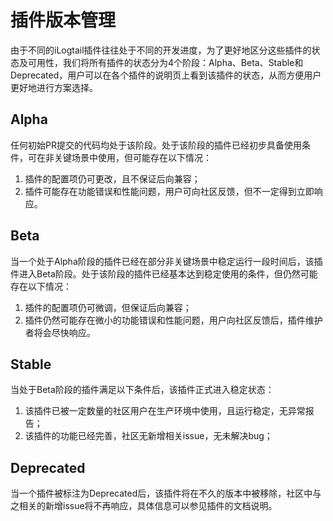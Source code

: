 # 插件版本管理

由于不同的iLogtail插件往往处于不同的开发进度，为了更好地区分这些插件的状态及可用性，我们将所有插件的状态分为4个阶段：Alpha、Beta、Stable和Deprecated，用户可以在各个插件的说明页上看到该插件的状态，从而方便用户更好地进行方案选择。

## Alpha

任何初始PR提交的代码均处于该阶段。处于该阶段的插件已经初步具备使用条件，可在非关键场景中使用，但可能存在以下情况：

1. 插件的配置项仍可更改，且不保证后向兼容；
2. 插件可能存在功能错误和性能问题，用户可向社区反馈，但不一定得到立即响应。

## Beta

当一个处于Alpha阶段的插件已经在部分非关键场景中稳定运行一段时间后，该插件进入Beta阶段。处于该阶段的插件已经基本达到稳定使用的条件，但仍然可能存在以下情况：

1. 插件的配置项仍可微调，但保证后向兼容；
2. 插件仍然可能存在微小的功能错误和性能问题，用户向社区反馈后，插件维护者将会尽快响应。

## Stable

当处于Beta阶段的插件满足以下条件后，该插件正式进入稳定状态：

1. 该插件已被一定数量的社区用户在生产环境中使用，且运行稳定，无异常报告；
2. 该插件的功能已经完善，社区无新增相关issue，无未解决bug；

## Deprecated

当一个插件被标注为Deprecated后，该插件将在不久的版本中被移除，社区中与之相关的新增issue将不再响应，具体信息可以参见插件的文档说明。
